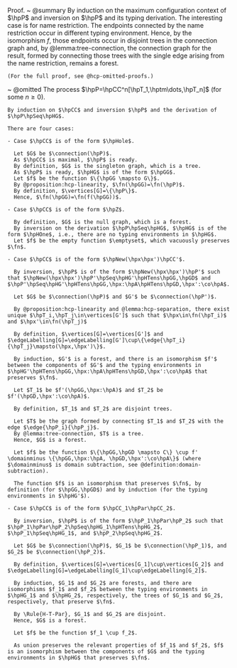 Proof.
  ~ @summary
    By induction on the maximum configuration context of $\hpP$ and inversion on $\hpP$ and its typing derivation.
    The interesting case is for name restriction.
    The endpoints connected by the name restriction occur in different typing environment.
    Hence, by the isomorphism $f$, those endpoints occur in disjoint trees in the connection graph and, by @lemma:tree-connection, the connection graph for the result, formed by connecting those trees with the single edge arising from the name restriction, remains a forest.

    (For the full proof, see @hcp-omitted-proofs.)
  ~ @omitted
    The process $\hpP=\hpCC^n[\hpT_1,\hptm\dots,\hpT_n]$ (for some $n \geq 0$).

    By induction on $\hpCC$ and inversion $\hpP$ and the derivation of $\hpP\hpSeq\hpHG$.

    There are four cases:

    - Case $\hpCC$ is of the form $\hpHole$.

      Let $G$ be $\connection(\hpP)$.
      As $\hpCC$ is maximal, $\hpP$ is ready.
      By definition, $G$ is the singleton graph, which is a tree.
      As $\hpP$ is ready, $\hpHG$ is of the form $\hpGG$.
      Let $f$ be the function $\{\hpGG \mapsto G\}$.
      By @proposition:hcp-linearity, $\fn(\hpGG)=\fn(\hpP)$.
      By definition, $\vertices[G]=\{\hpP\}$.
      Hence, $\fn(\hpGG)=\fn(f(\hpGG))$.

    - Case $\hpCC$ is of the form $\hpZ$.

      By definition, $G$ is the null graph, which is a forest.
      By inversion on the derivation $\hpP\hpSeq\hpHG$, $\hpHG$ is of the form $\hpHOne$, i.e., there are no typing environments in $\hpHG$.
      Let $f$ be the empty function $\emptyset$, which vacuously preserves $\fn$.

    - Case $\hpCC$ is of the form $\hpNew(\hpx\hpx')\hpCC'$.

      By inversion, $\hpP$ is of the form $\hpNew(\hpx\hpx')\hpP'$ such that $\hpNew(\hpx\hpx')\hpP'\hpSeq\hpHG'\hpHTens\hpGG,\hpGD$ and $\hpP'\hpSeq\hpHG'\hpHTens\hpGG,\hpx:\hpA\hpHTens\hpGD,\hpx':\co\hpA$.

      Let $G$ be $\connection(\hpP)$ and $G'$ be $\connection(\hpP')$.

      By @proposition:hcp-linearity and @lemma:hcp-separation, there exist unique $\hpT_i,\hpT_j\in\vertices[G']$ such that $\hpx\in\fn(\hpT_i)$ and $\hpx'\in\fn(\hpT_j)$

      By definition, $\vertices[G]=\vertices[G']$ and $\edgeLabelling[G]=\edgeLabelling[G']\cup\{\edge{\hpT_i}{\hpT_j}\mapsto(\hpx,\hpx')\}$.

      By induction, $G'$ is a forest, and there is an isomorphism $f'$ between the components of $G'$ and the typing environments in $\hpHG'\hpHTens\hpGG,\hpx:\hpA\hpHTens\hpGD,\hpx':\co\hpA$ that preserves $\fn$.

      Let $T_1$ be $f'(\hpGG,\hpx:\hpA)$ and $T_2$ be $f'(\hpGD,\hpx':\co\hpA)$.

      By definition, $T_1$ and $T_2$ are disjoint trees.

      Let $T$ be the graph formed by connecting $T_1$ and $T_2$ with the edge $\edge{\hpP_i}{\hpP_j}$.
      By @lemma:tree-connection, $T$ is a tree.
      Hence, $G$ is a forest.

      Let $f$ be the function $\{\hpGG,\hpGD \mapsto C\} \cup f' \domainminus \{\hpGG,\hpx:\hpA, \hpGD,\hpx':\co\hpA\}$ (where $\domainminus$ is domain subtraction, see @definition:domain-subtraction).

      The function $f$ is an isomorphism that preserves $\fn$, by definition (for $\hpGG,\hpGD$) and by induction (for the typing environments in $\hpHG'$).

    - Case $\hpCC$ is of the form $\hpCC_1\hpPar\hpCC_2$.

      By inversion, $\hpP$ is of the form $\hpP_1\hpPar\hpP_2$ such that $\hpP_1\hpPar\hpP_2\hpSeq\hpHG_1\hpHTens\hpHG_2$, $\hpP_1\hpSeq\hpHG_1$, and $\hpP_2\hpSeq\hpHG_2$.

      Let $G$ be $\connection(\hpP)$, $G_1$ be $\connection(\hpP_1)$, and $G_2$ be $\connection(\hpP_2)$.

      By definition, $\vertices[G]=\vertices[G_1]\cup\vertices[G_2]$ and $\edgeLabelling[G]=\edgeLabelling[G_1]\cup\edgeLabelling[G_2]$.

      By induction, $G_1$ and $G_2$ are forests, and there are isomorphisms $f_1$ and $f_2$ between the typing environments in $\hpHG_1$ and $\hpHG_2$, respectively, the trees of $G_1$ and $G_2$, respectively, that preserve $\fn$.

      By \Rule{H-T-Par}, $G_1$ and $G_2$ are disjoint.
      Hence, $G$ is a forest.

      Let $f$ be the function $f_1 \cup f_2$.

      As union preserves the relevant properties of $f_1$ and $f_2$, $f$ is an isomorphism between the components of $G$ and the typing environments in $\hpHG$ that preserves $\fn$.
